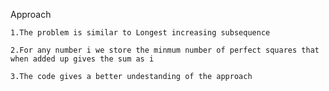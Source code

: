 Approach

    1.The problem is similar to Longest increasing subsequence

    2.For any number i we store the minmum number of perfect squares that when added up gives the sum as i

    3.The code gives a better undestanding of the approach